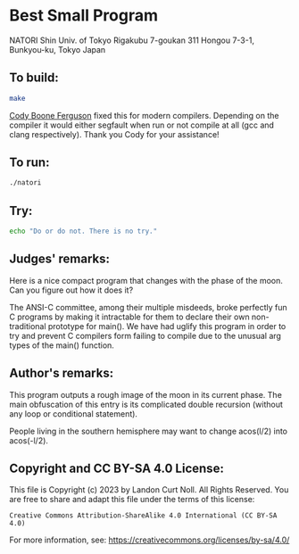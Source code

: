 # Best Small Program

NATORI Shin
Univ. of Tokyo
Rigakubu 7-goukan 311
Hongou 7-3-1, Bunkyou-ku, Tokyo
Japan

## To build:

```sh
make
```

[Cody Boone Ferguson](/winners.html#Cody_Boone_Ferguson) fixed this for modern
compilers. Depending on the compiler it would either segfault when run or not
compile at all (gcc and clang respectively). Thank you Cody for your assistance!


## To run:

```sh
./natori
```

## Try:

```sh
echo "Do or do not. There is no try."
```

## Judges' remarks:

Here is a nice compact program that changes with the phase of the moon.
Can you figure out how it does it?

The ANSI-C committee, among their multiple misdeeds, broke perfectly
fun C programs by making it intractable for them to declare their
own non-traditional prototype for main().  We have had uglify this
program in order to try and prevent C compilers form failing to
compile due to the unusual arg types of the main() function.

## Author's remarks:

This program outputs a rough image of the moon in its current phase.
The main obfuscation of this entry is its complicated double recursion
(without any loop or conditional statement).

People living in the southern hemisphere may want to change acos(l/2)
into acos(-l/2).

## Copyright and CC BY-SA 4.0 License:

This file is Copyright (c) 2023 by Landon Curt Noll.  All Rights Reserved.
You are free to share and adapt this file under the terms of this license:

    Creative Commons Attribution-ShareAlike 4.0 International (CC BY-SA 4.0)

For more information, see: https://creativecommons.org/licenses/by-sa/4.0/
